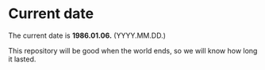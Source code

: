 # Current date

The current date is **1986.01.06.** (YYYY.MM.DD.)

This repository will be good when the world ends, so we will know how long it lasted.